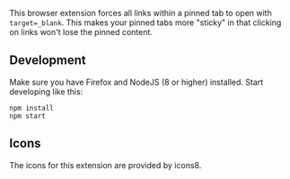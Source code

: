 This browser extension forces all links within a pinned tab to open with `target=_blank`. This makes your pinned tabs more "sticky" in that clicking on links won't lose the pinned content.

## Development

Make sure you have Firefox and NodeJS (8 or higher) installed. Start developing like this:

```
npm install
npm start
```

## Icons

The icons for this extension are provided by icons8.
